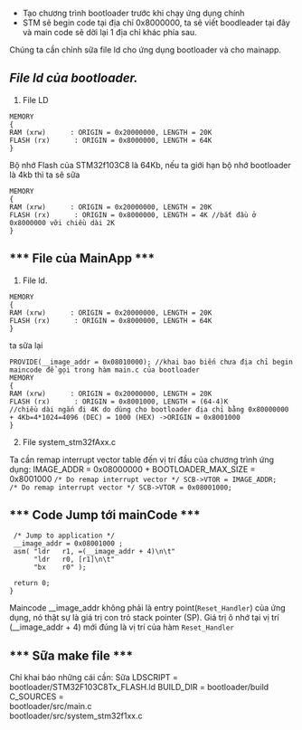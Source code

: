 - Tạo chương trình bootloader trước khi chạy ứng dụng chính
- STM sẽ begin code tại địa chỉ 0x8000000, ta sẽ viết boodleader tại đây và main code sẽ dời lại 1 địa chỉ khác phía sau.

Chúng ta cần chỉnh sữa file ld cho ứng dụng bootloader và cho mainapp.

***File ld của bootloader.***
--------

1. File LD

```
MEMORY
{
RAM (xrw)      : ORIGIN = 0x20000000, LENGTH = 20K
FLASH (rx)      : ORIGIN = 0x8000000, LENGTH = 64K
}
```
 Bộ nhớ Flash của STM32f103C8 là 64Kb, nếu ta giới hạn bộ nhớ bootloader là 4kb thì ta sẽ sữa
 ```
 MEMORY
{
RAM (xrw)      : ORIGIN = 0x20000000, LENGTH = 20K
FLASH (rx)      : ORIGIN = 0x8000000, LENGTH = 4K //bắt đầu ở 0x8000000 vỡi chiều dài 2K
}
 ```

 *** File của MainApp ***
 -----------

 1. File ld.

```
MEMORY
{
RAM (xrw)      : ORIGIN = 0x20000000, LENGTH = 20K
FLASH (rx)      : ORIGIN = 0x8000000, LENGTH = 64K
}
```
ta sữa lại
```
PROVIDE(__image_addr = 0x08010000); //khai bao biến chưa địa chỉ begin maincode để gọi trong hàm main.c của bootloader
MEMORY
{
RAM (xrw)      : ORIGIN = 0x20000000, LENGTH = 20K
FLASH (rx)      : ORIGIN = 0x8001000, LENGTH = (64-4)K 
//chiều dài ngắn đi 4K do dùng cho bootloader địa chỉ bằng 0x80000000 + 4Kb=4*1024=4096 (DEC) = 1000 (HEX) ->ORIGIN = 0x8001000
}
```

2. File system_stm32fAxx.c

Ta cần remap interrupt vector table đến vị trí đầu của chương trình ứng dụng:
IMAGE_ADDR = 0x08000000  + BOOTLOADER_MAX_SIZE = 0x8001000
```/* Do remap interrupt vector */ SCB->VTOR = IMAGE_ADDR;  ```
```/* Do remap interrupt vector */ SCB->VTOR = 0x08001000;  ```

*** Code Jump tới mainCode ***
---------------

```
 /* Jump to application */
 __image_addr = 0x08001000 ;
 asm( "ldr   r1, =(__image_addr + 4)\n\t"
      "ldr   r0, [r1]\n\t"
      "bx    r0" );

 return 0;
} 
```
Maincode __image_addr không phải là entry point(```Reset_Handler```) của ứng dụng, nó thật sự là giá trị con trỏ stack pointer (SP). Giá trị ô nhớ tại vị trí (__image_addr + 4) mới đúng là vị trí của hàm ```Reset_Handler```

*** Sữa make file ***
------

Chỉ khai báo những cái cần:
 Sữa LDSCRIPT = bootloader/STM32F103C8Tx_FLASH.ld
 BUILD_DIR = bootloader/build
 C_SOURCES =  \
bootloader/src/main.c \
bootloader/src/system_stm32f1xx.c
